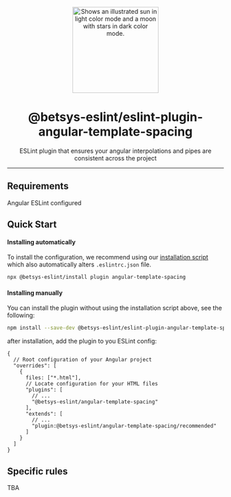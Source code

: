 <p align="center">
  <picture>
    <source media="(prefers-color-scheme: dark)" srcset="https://user-images.githubusercontent.com/19550608/189107427-33501040-d335-4081-a339-0532a88cc5be.svg">
    <source media="(prefers-color-scheme: light)" srcset="https://user-images.githubusercontent.com/19550608/189107408-a7845b2c-1256-4489-8de5-2891b60f7b16.svg">
    <img width="200px" alt="Shows an illustrated sun in light color mode and a moon with stars in dark color mode." src="https://user-images.githubusercontent.com/19550608/189107408-a7845b2c-1256-4489-8de5-2891b60f7b16.svg">
  </picture>
</p>
<h1 align="center">@betsys-eslint/eslint-plugin-angular-template-spacing</h1>
<p align="center">ESLint plugin that ensures your angular interpolations and pipes are consistent across the project</p>

---

## Requirements
Angular ESLint configured

## Quick Start

#### Installing automatically
To install the configuration, we recommend using our [installation script](https://github.com/betsys-com/betsys-eslint/tree/main/packages/install)
which also automatically alters `.eslintrc.json` file.
```bash
npx @betsys-eslint/install plugin angular-template-spacing
```

#### Installing manually
You can install the plugin without using the installation script above, see the following:
```bash
npm install --save-dev @betsys-eslint/eslint-plugin-angular-template-spacing
```

after installation, add the plugin to you ESLint config:
```json5
{
  // Root configuration of your Angular project
  "overrides": [
    {
      files: ["*.html"],
      // Locate configuration for your HTML files
      "plugins": [
        // ...
        "@betsys-eslint/angular-template-spacing"
      ],
      "extends": [
        // ...
        "plugin:@betsys-eslint/angular-template-spacing/recommended"
      ]
    }
  ]
}
```

## Specific rules

TBA
